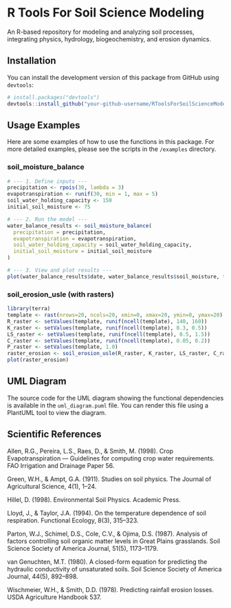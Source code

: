 # R Tools For Soil Science Modeling

An R-based repository for modeling and analyzing soil processes, integrating physics, hydrology, biogeochemistry, and erosion dynamics.

## Installation

You can install the development version of this package from GitHub using `devtools`:

```r
# install.packages("devtools")
devtools::install_github("your-github-username/RToolsForSoilScienceModeling_DEV")
```

## Usage Examples

Here are some examples of how to use the functions in this package. For more detailed examples, please see the scripts in the `/examples` directory.

### soil_moisture_balance

```r
# --- 1. Define inputs ---
precipitation <- rpois(30, lambda = 3)
evapotranspiration <- runif(30, min = 1, max = 5)
soil_water_holding_capacity <- 150
initial_soil_moisture <- 75

# --- 2. Run the model ---
water_balance_results <- soil_moisture_balance(
  precipitation = precipitation,
  evapotranspiration = evapotranspiration,
  soil_water_holding_capacity = soil_water_holding_capacity,
  initial_soil_moisture = initial_soil_moisture
)

# --- 3. View and plot results ---
plot(water_balance_results$date, water_balance_results$soil_moisture, type = 'l')
```

### soil_erosion_usle (with rasters)

```r
library(terra)
template <- rast(nrows=20, ncols=20, xmin=0, xmax=20, ymin=0, ymax=20)
R_raster <- setValues(template, runif(ncell(template), 140, 160))
K_raster <- setValues(template, runif(ncell(template), 0.3, 0.5))
LS_raster <- setValues(template, runif(ncell(template), 0.5, 1.5))
C_raster <- setValues(template, runif(ncell(template), 0.05, 0.2))
P_raster <- setValues(template, 1.0)
raster_erosion <- soil_erosion_usle(R_raster, K_raster, LS_raster, C_raster, P_raster)
plot(raster_erosion)
```

## UML Diagram

The source code for the UML diagram showing the functional dependencies is available in the `uml_diagram.puml` file. You can render this file using a PlantUML tool to view the diagram.

## Scientific References

Allen, R.G., Pereira, L.S., Raes, D., & Smith, M. (1998). Crop Evapotranspiration — Guidelines for computing crop water requirements. FAO Irrigation and Drainage Paper 56.

Green, W.H., & Ampt, G.A. (1911). Studies on soil physics. The Journal of Agricultural Science, 4(1), 1–24.

Hillel, D. (1998). Environmental Soil Physics. Academic Press.

Lloyd, J., & Taylor, J.A. (1994). On the temperature dependence of soil respiration. Functional Ecology, 8(3), 315–323.

Parton, W.J., Schimel, D.S., Cole, C.V., & Ojima, D.S. (1987). Analysis of factors controlling soil organic matter levels in Great Plains grasslands. Soil Science Society of America Journal, 51(5), 1173–1179.

van Genuchten, M.T. (1980). A closed-form equation for predicting the hydraulic conductivity of unsaturated soils. Soil Science Society of America Journal, 44(5), 892–898.

Wischmeier, W.H., & Smith, D.D. (1978). Predicting rainfall erosion losses. USDA Agriculture Handbook 537.
